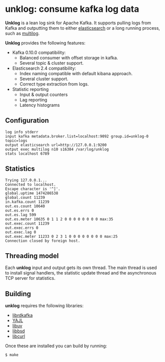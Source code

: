 unklog: consume kafka log data
==============================

**Unklog** is a lean log sink for Apache Kafka. It supports pulling logs from Kafka
and outputting them to either [elasticsearch](http://elastic.co) or a long
running process, such as [multilog](https://cr.yp.to/daemontools/multilog.html).

**Unklog** provides the following features:

- Kafka 0.10.0 compatibility:
  - Balanced consumer with offset storage in kafka.
  - Several topic & cluster support.
- Elasticsearch 2.4 compatibility:
  - Index naming compatible with default kibana approach.
  - Several cluster support.
  - Correct type extraction from logs.
- Statistic reporting
  - Input & output counters
  - Lag reporting
  - Latency histograms

## Configuration

```
log info stderr
input kafka metadata.broker.list=localhost:9092 group.id=unklog-0 topic=logs
output elasticsearch url=http://127.0.0.1:9200
output exec multilog n10 s16384 /var/log/unklog
stats localhost 6789
```

## Statistics

```
Trying 127.0.0.1...
Connected to localhost.
Escape character is '^]'.
global.uptime 1474286538
global.count 11239
in.kafka.count 11239
out.es.count 10640
out.es.errs 0
out.es.lag 599
out.es.meter 10635 0 1 1 2 0 0 0 0 0 0 0 0 max:35
out.exec.count 11239
out.exec.errs 0
out.exec.lag 0
out.exec.meter 11233 0 2 3 1 0 0 0 0 0 0 0 0 max:25
Connection closed by foreign host.
```

## Threading model

Each **unklog** input and output gets its own thread. The main thread is
used to install signal handlers, the statistic update thread and the
asynchronous TCP server for statistics.

## Building

**unklog** requires the following libraries:

- [librdkafka](https://github.com/edenhill/librdkafka)
- [YAJL](http://lloyd.github.io/yajl/)
- [libuv](https://github.com/libuv/libuv)
- [libbsd](https://libbsd.freedesktop.org/wiki/)
- [libcurl](https://curl.haxx.se/libcurl/)

Once these are installed you can build by running:

```
$ make
```
